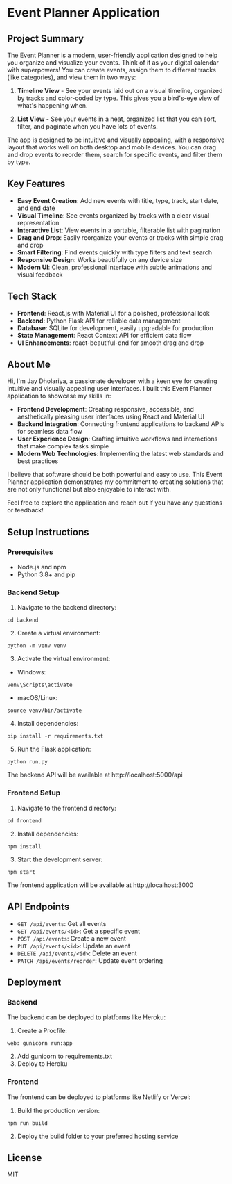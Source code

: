 # Event Planner Application

## Project Summary

The Event Planner is a modern, user-friendly application designed to help you organize and visualize your events. Think of it as your digital calendar with superpowers! You can create events, assign them to different tracks (like categories), and view them in two ways:

1. **Timeline View** - See your events laid out on a visual timeline, organized by tracks and color-coded by type. This gives you a bird's-eye view of what's happening when.

2. **List View** - See your events in a neat, organized list that you can sort, filter, and paginate when you have lots of events.

The app is designed to be intuitive and visually appealing, with a responsive layout that works well on both desktop and mobile devices. You can drag and drop events to reorder them, search for specific events, and filter them by type.

## Key Features

- **Easy Event Creation**: Add new events with title, type, track, start date, and end date
- **Visual Timeline**: See events organized by tracks with a clear visual representation
- **Interactive List**: View events in a sortable, filterable list with pagination
- **Drag and Drop**: Easily reorganize your events or tracks with simple drag and drop
- **Smart Filtering**: Find events quickly with type filters and text search
- **Responsive Design**: Works beautifully on any device size
- **Modern UI**: Clean, professional interface with subtle animations and visual feedback

## Tech Stack

- **Frontend**: React.js with Material UI for a polished, professional look
- **Backend**: Python Flask API for reliable data management
- **Database**: SQLite for development, easily upgradable for production
- **State Management**: React Context API for efficient data flow
- **UI Enhancements**: react-beautiful-dnd for smooth drag and drop

## About Me

Hi, I'm Jay Dholariya, a passionate developer with a keen eye for creating intuitive and visually appealing user interfaces. I built this Event Planner application to showcase my skills in:

- **Frontend Development**: Creating responsive, accessible, and aesthetically pleasing user interfaces using React and Material UI
- **Backend Integration**: Connecting frontend applications to backend APIs for seamless data flow
- **User Experience Design**: Crafting intuitive workflows and interactions that make complex tasks simple
- **Modern Web Technologies**: Implementing the latest web standards and best practices

I believe that software should be both powerful and easy to use. This Event Planner application demonstrates my commitment to creating solutions that are not only functional but also enjoyable to interact with.

Feel free to explore the application and reach out if you have any questions or feedback!

## Setup Instructions

### Prerequisites
- Node.js and npm
- Python 3.8+ and pip

### Backend Setup

1. Navigate to the backend directory:
```
cd backend
```

2. Create a virtual environment:
```
python -m venv venv
```

3. Activate the virtual environment:
- Windows:
```
venv\Scripts\activate
```
- macOS/Linux:
```
source venv/bin/activate
```

4. Install dependencies:
```
pip install -r requirements.txt
```

5. Run the Flask application:
```
python run.py
```

The backend API will be available at http://localhost:5000/api

### Frontend Setup

1. Navigate to the frontend directory:
```
cd frontend
```

2. Install dependencies:
```
npm install
```

3. Start the development server:
```
npm start
```

The frontend application will be available at http://localhost:3000

## API Endpoints

- `GET /api/events`: Get all events
- `GET /api/events/<id>`: Get a specific event
- `POST /api/events`: Create a new event
- `PUT /api/events/<id>`: Update an event
- `DELETE /api/events/<id>`: Delete an event
- `PATCH /api/events/reorder`: Update event ordering

## Deployment

### Backend
The backend can be deployed to platforms like Heroku:

1. Create a Procfile:
```
web: gunicorn run:app
```

2. Add gunicorn to requirements.txt
3. Deploy to Heroku

### Frontend
The frontend can be deployed to platforms like Netlify or Vercel:

1. Build the production version:
```
npm run build
```

2. Deploy the build folder to your preferred hosting service

## License
MIT
